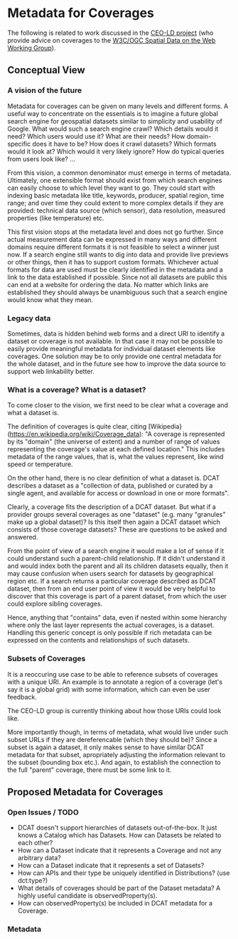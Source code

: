 # Metadata for Coverages

The following is related to work discussed in the [CEO-LD project](http://www.w3.org/2015/ceo-ld/) (who provide advice on coverages to the [W3C/OGC Spatial Data on the Web Working Group](http://www.w3.org/2015/spatial)).

## Conceptual View

### A vision of the future

Metadata for coverages can be given on many levels and different forms. A useful way to concentrate on the essentials is to imagine a future global search engine for geospatial datasets similar to simplicity and usability of Google. What would such a search engine crawl? Which details would it need? Which users would use it? What are their needs? How domain-specific does it have to be? How does it crawl datasets? Which formats would it look at? Which would it very likely ignore? How do typical queries from users look like? ...

From this vision, a common denominator must emerge in terms of metadata. Ultimately, one extensible format should exist from which search engines can easily choose to which level they want to go. They could start with indexing basic metadata like title, keywords, producer, spatial region, time range; and over time they could extent to more complex details if they are provided: technical data source (which sensor), data resolution, measured properties (like temperature) etc.

This first vision stops at the metadata level and does not go further. Since actual measurement data can be expressed in many ways and different domains require different formats it is not feasible to select a winner just now. If a search engine still wants to dig into data and provide live previews or other things, then it has to support custom formats. Whichever actual formats for data are used must be clearly identified in the metadata and a link to the data established if possible. Since not all datasets are public this can end at a website for ordering the data. No matter which links are established they should always be unambiguous such that a search engine would know what they mean.

### Legacy data

Sometimes, data is hidden behind web forms and a direct URI to identify a dataset or coverage is not available. In that case it may not be possible to easily provide meaningful metadata for individual dataset elements like coverages. One solution may be to only provide one central metadata for the whole dataset, and in the future see how to improve the data source to support web linkability better.

### What is a coverage? What is a dataset?

To come closer to the vision, we first need to be clear what a coverage and what a dataset is.

The definition of coverages is quite clear, citing [Wikipedia}(https://en.wikipedia.org/wiki/Coverage_data): "A coverage is represented by its "domain" (the universe of extent) and a number of range of values representing the coverage's value at each defined location." This includes metadata of the range values, that is, what the values represent, like wind speed or temperature.

On the other hand, there is no clear definition of what a dataset is. DCAT describes a dataset as a "collection of data, published or curated by a single agent, and available for access or download in one or more formats".

Clearly, a coverage fits the description of a DCAT dataset. But what if a provider groups several coverages as one "dataset" (e.g. many "granules" make up a global dataset)? Is this itself then again a DCAT dataset which consists of those coverage datasets? These are questions to be asked and answered.

From the point of view of a search engine it would make a lot of sense if it could understand such a parent-child relationship. If it didn't understand it and would index both the parent and all its children datasets equally, then it may cause confusion when users search for datasets by geographical region etc. If a search returns a particular coverage described as DCAT dataset, then from an end user point of view it would be very helpful to discover that this coverage is part of a parent dataset, from which the user could explore sibling coverages.

Hence, anything that "contains" data, even if nested within some hierarchy where only the last layer represents the actual coverages, is a dataset. Handling this generic concept is only possible if rich metadata can be expressed on the contents and relationships of such datasets.

### Subsets of Coverages

It is a reoccuring use case to be able to reference subsets of coverages with a unique URI. An example is to annotate a region of a coverage (let's say it is a global grid) with some information, which can even be user feedback.

The CEO-LD group is currently thinking about how those URIs could look like.

More importantly though, in terms of metadata, what would live under such subset URLs if they are dereferencable (which they should be)? Since a subset is again a dataset, it only makes sense to have similar DCAT metadata for that subset, apropriately adjusting the information relevant to the subset (bounding box etc.). And again, to establish the connection to the full "parent" coverage, there must be some link to it.

## Proposed Metadata for Coverages

### Open Issues / TODO

- DCAT doesn't support hierarchies of datasets out-of-the-box. It just knows a Catalog which has Datasets. How can Datasets be related to each other?
- How can a Dataset indicate that it represents a Coverage and not any arbitrary data?
- How can a Dataset indicate that it represents a set of Datasets?
- How can APIs and their type be uniquely identified in Distributions? (use dct:type?)
- What details of coverages should be part of the Dataset metadata? A highly useful candidate is observedProperty(s).
- How can observedProperty(s) be included in DCAT metadata for a Coverage.

### Metadata
